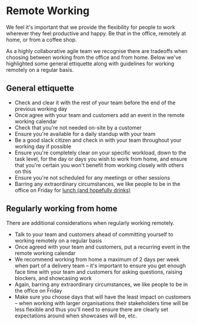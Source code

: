 # Remote Working

We feel it's important that we provide the flexibility for people to work wherever they feel productive and happy. Be that in the office, remotely at home, or from a coffee shop.

As a highly collaborative agile team we recognise there are tradeoffs when choosing between working from the office and from home. Below we've highlighted some general ettiquette along with guidelines for working remotely on a regular basis.

## General ettiquette

- Check and clear it with the rest of your team before the end of the previous working day
- Once agree with your team and customers add an event in the remote working calendar
- Check that you're not needed on-site by a customer
- Ensure you're available for a daily standup with your team
- Be a good slack citizen and check in with your team throughout your working day if possible
- Ensure you're completely clear on your specific workload, down to the task level, for the day or days you wish to work from home, and ensure that you're certain you won't benefit from working closely with others on this
- Ensure you're not scheduled for any meetings or other sessions
- Barring any extraordinary circumstances, we like people to be in the office on Friday for [lunch (and hopefully drinks)](/benefits/friday_lunch_drinks.md)

## Regularly working from home

There are additional considerations when regularly working remotely.

- Talk to your team and customers ahead of committing yourself to working remotely on a regular basis
- Once agreed with your team and customers, put a recurring event in the remote working calendar
- We recommend working from home a maximum of 2 days per week when part of a delivery team – it's important to ensure you get enough face time with your team and customers for asking questions, raising blockers, and showcasing work
- Again, barring any extraordinary circumstances, we like people to be in the office on Friday
- Make sure you choose days that will have the least impact on customers – when working with larger organisations their stakeholders time will be less flexible and thus you'll need to ensure there are clearly set expectations around when showcases will be, etc.
